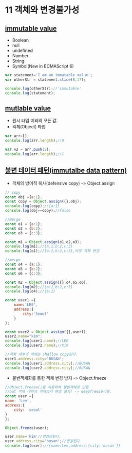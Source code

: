 # 11 객체와 변경불가성

## <u>immutable value</u>
- Boolean
- null
- undefined
- Number
- String
- Symbol(New in ECMAScript 6)
        
```javascript
var statement='I am an immutable value';
var otherStr = statement.slice(8,17);

console.log(otherStr);//'immutable'
console.log(statement);
```
## <u>mutlable value</u>
- 원시 타입 이외의 모든 값.
- 객체(Object) 타입
```javascript
var arr=[];
console.log(arr.length);//0

var v2 = arr.push(2);
console.log(arr.length);//1
```

## <u> 불변 데이터 패턴(immutalbe data pattern)</u>
- 객체의 방어적 복사(defensive copy) -> Object.assign

```javascript
// copy
const obj ={a:1};
const copy = Object.assign({},obj);
console.log(copy);//{a:1}
console.log(obj==copy);//false

//merge
const o1 = {a:1};
const o2 = {b:2};
const o3 = {c:3};

const m1 = Object.assign(o1,o2,o3);
console.log(m1);//{a:1,b:2,c:3}
console.log(o1);//{a:1,b:2,c:3},타겟 객체 변경

//merge
const o4 = {a:1};
const o5 = {b:2};
const o6 = {c:3};

const m2 = Object.assign({},o4,o5,o6);
console.log(m2);//{a:1,b:2,c:3}
console.log(o4);//{a:1}
```

```javascript
const user1 ={
    name:'LEE',
    address:{
        city:'Seoul'
    }
};

const user2 = Object.assign({},user1);
user2.name="kim";
console.log(user1.name);//LEE
console.log(user2.name);//Kim

//객체 내부의 객체는 Shallow copy된다.
user1.address.city='BUSAN';
console.log(user1.address.city);//BUSAN
console.log(user2.address.city);//BUSAN
```

- 불변객체화를 통한 객체 변경 방지 -> Object.freeze
``` javascript
//Object.freeze()를 사용하여 불변객체로 만듬
//but 객체 내부의 객체까지 변경 불가! -> deepfreeze이용.
const user ={
name: 'Lee',
address:{
    city: 'seoul'
}
};

Object.freeze(user);

user.name='kim'//변경안된다.
user.address.city='busan';//변경된다.
console.log(user);//{name:Lee,address:{city:'busan'}}
```